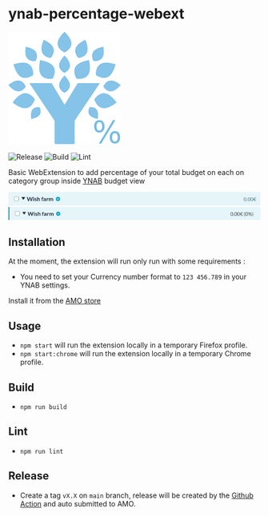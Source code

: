 # ynab-percentage-webext

![Icon](.github/img/icon.png "Icon")

![Release](https://github.com/sylvainmetayer/ynab-percentage-webext/workflows/Release/badge.svg)
![Build](https://github.com/sylvainmetayer/ynab-percentage-webext/workflows/Build/badge.svg?branch=main)
![Lint](https://github.com/sylvainmetayer/ynab-percentage-webext/workflows/Lint/badge.svg)

Basic WebExtension to add percentage of your total budget on each on category group inside [YNAB](https://youneedabudget.com/) budget view

![Before](.github/img/before.png "Before")
![After](.github/img/after.png "After")

## Installation

At the moment, the extension will run only run with some requirements :

- You need to set your Currency number format to `123 456.789` in your YNAB settings.

Install it from the [AMO store](https://addons.mozilla.org/fr/firefox/addon/ynab-percentage-view/)

## Usage

- `npm start` will run the extension locally in a temporary Firefox profile.
- `npm start:chrome` will run the extension locally in a temporary Chrome profile.

## Build

- `npm run build`

## Lint

- `npm run lint`

## Release

- Create a tag `vX.X` on `main` branch, release will be created by the [Github Action](.github/workflows/release.yml) and auto submitted to AMO.
